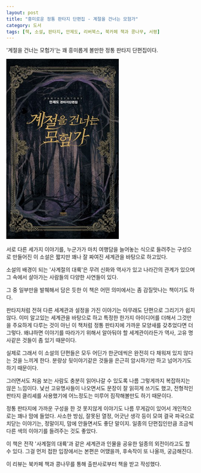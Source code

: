 ```yaml
---
layout: post
title: "흥미로운 정통 판타지 단편집 - 계절을 건너는 모험가"
category: 도서
tags: [책, 소설, 판타지, 안제도, 리버북스, 북카페 책과 콩나무, 서평]
---
```


'계절을 건너는 모험가'는
꽤 흥미롭게 볼만한 정통 판타지 단편집이다.

![표지](/images/book/adventurer-through-the-seasons-book-h480.jpg)

서로 다른 세가지 이야기를,
누군가가 마치 여행담을 늘어놓는 식으로 들려주는 구성으로 만들어진 이 소설은
짧지만 꽤나 잘 짜여진 세계관을 바탕으로 하고있다.

소설의 배경이 되는 '사계절의 대륙'은
무려 신화와 역사가 있고
나라간의 관계가 있으며
그 속에서 살아가는 사람들의 다양한 사연들이 있다.

그 중 일부만을 발췌해서 담은 듯한 이 책은
어떤 의미에서는 좀 감질맛나는 책이기도 하다.

판타지처럼 전혀 다른 세계관과 설정을 가진 이야기는
아무래도 단편으로 그리기가 쉽지 않다.
이미 알고있는 세계관을 바탕으로 하고
특정한 한가지 아이디어를 더해서
그것만을 주요하게 다루는 것이 아닌
이 책처럼 정통 판타지에 가까운 모양새를 갖추었다면 더 그렇다.
왜냐하면 이야기를 따라가기 위해서 알아둬야 할
세계관이라든가 역사, 고유 명사같은 것들이 좀 있기 때문이다.

실제로 그래서 이 소설의 단편들은 모두 어딘가 한군데씩은
완전히 다 채워져 있지 않다는 것을 느끼게 한다.
분량상 뒷이야기같은 것들을 은근히 암시하기만 하고 넘어가기도 하기 때문이다.

그러면서도 처음 보는 사람도 충분히 읽어나갈 수 있도록
나름 그렇게까지 복잡하지는 않은 느낌이다.
낯선 고유명사들이 나오면서도 문장이 잘 읽히게 쓰기도 했고,
전형적인 판타지 클리셰를 사용했기에
어느정도는 미루어 짐작해볼만도 하기 때문이다.

정통 판타지에 가까운 구성을 한 것 못지않게
이야기도 나름 무게감이 있어서 개인적으로는 꽤나 맘에 들었다.
사소한 방심, 잘못된 열정, 어긋난 생각 등이 모여
결국 파국으로 치닫는 이야기는, 정말이지, 맘에 안들면서도 좋단 말이지.
일종의 단편집인만큼 조금씩 다른 색의 이야기를 들려주는 것도 좋았다.

이 책은 전작 '사계절의 대륙'과 같은 세계관과 인물을 공유한 일종의 외전이라고도 할 수 있다.
그걸 먼저 접한 입장에서는
본편은 어땠을까,
후속작이 또 나올까,
궁금해진다.



<div class="im im-info">
이 리뷰는 북카페 책과 콩나무를 통해 출판사로부터 책을 받고 작성했다.
</div>
